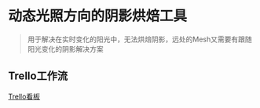 # 动态光照方向的阴影烘焙工具
> 用于解决在实时变化的阳光中，无法烘焙阴影，远处的Mesh又需要有跟随阳光变化的阴影解决方案

## Trello工作流
[Trello看板](https://trello.com/b/ZUF9pWlW)